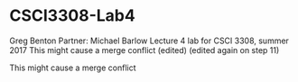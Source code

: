 # CSCI3308-Lab4
Greg Benton
Partner: Michael Barlow
Lecture 4 lab for CSCI 3308, summer 2017
This might cause a merge conflict
(edited)
(edited again on step 11)

This might cause a merge conflict
